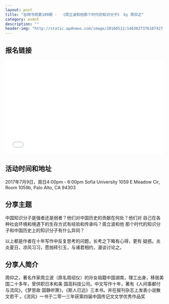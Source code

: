 ```yaml
---
layout: post
title: "谷雨书苑第109期 -  《周立波和他那个时代的知识分子》 by 周仰之"
category: event
description: ""
header-img: "http://static.apdnews.com/image/20160512/1463027376107427.jpg"
---
```


## 报名链接
<div style="width:100%; text-align:left;" ><iframe src="//eventbrite.com/tickets-external?eid=35905035929&ref=etckt" frameborder="0" height="300" width="100%" vspace="0" hspace="0" marginheight="5" marginwidth="5" scrolling="auto" allowtransparency="true"></iframe></div>

## 活动时间和地址
2017年7月9日，周日4:00pm - 6:00pm
Sofia University
1059 E Meadow Cir, Room 1059b,
Palo Alto, CA 94303

## 分享主题
中国知识分子是强者还是弱者？他们对中国历史的贡献在何处？他们对
自己在各种社会环境和境遇下的生存方式有经验和传承吗？周立波和他
那个时代的知识分子和中国历史上的知识分子有什么异同？

以上都是作者在十年写作中反复思考的问题，长考之下略有心得，更有
疑惑。炎炎夏日，凉风习习，愿抛砖引玉，与诸君相约，漫谈讨论之。

## 分享人简介
周仰之，著名作家周立波（原名周绍仪）的孙女祖籍中国湖南，理工出身，移居美国二十多年，曾供职日本和美
国高科技公司。中文写作十年，著有《人间事都付与流风》，《梦思故
国静听箫》，《斯人已远》三本书。并在报刊杂志上发表小说散文若干
。《流风》一书于二零一三年获第四届中国传记文文学优秀作品奖
